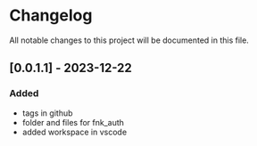# Changelog

All notable changes to this project will be documented in this file.

## [0.0.1.1] - 2023-12-22

### Added

- tags in github
- folder and files for fnk_auth
- added workspace in vscode
